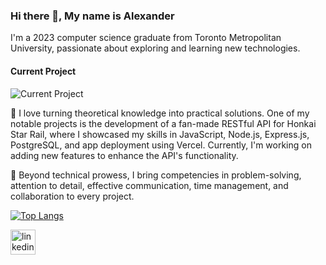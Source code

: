 ### Hi there 👋, My name is Alexander
I'm a 2023 computer science graduate from Toronto Metropolitan University, passionate about exploring and learning new technologies.

#### Current Project
![Current Project](https://static1.anpoimages.com/wordpress/wp-content/uploads/2022/08/Honkai-Star-Rail-gamescom-hero.jpg)

🚀 I love turning theoretical knowledge into practical solutions. One of my notable projects is the development of a fan-made RESTful API for Honkai Star Rail, where I showcased my skills in JavaScript, Node.js, Express.js, PostgreSQL, and app deployment using Vercel. Currently, I'm working on adding new features to enhance the API's functionality.

🔧 Beyond technical prowess, I bring competencies in problem-solving, attention to detail, effective communication, time management, and collaboration to every project.

[![Top Langs](https://github-readme-stats.vercel.app/api/top-langs/?username=ajcastan0103)](https://github.com/ajcastan0103/github-readme-stats)

[<img src='https://cdn.jsdelivr.net/npm/simple-icons@3.0.1/icons/linkedin.svg' alt='linkedin' height='40'>](https://www.linkedin.com/in/https://www.linkedin.com/in/alexander-castaneda-a98867203//)  







